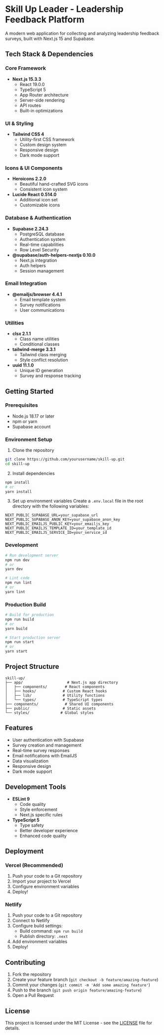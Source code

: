 # Skill Up Leader - Leadership Feedback Platform

A modern web application for collecting and analyzing leadership feedback surveys, built with Next.js 15 and Supabase.

## Tech Stack & Dependencies

### Core Framework
- **Next.js 15.3.3**
  - React 19.0.0
  - TypeScript 5
  - App Router architecture
  - Server-side rendering
  - API routes
  - Built-in optimizations

### UI & Styling
- **Tailwind CSS 4**
  - Utility-first CSS framework
  - Custom design system
  - Responsive design
  - Dark mode support

### Icons & UI Components
- **Heroicons 2.2.0**
  - Beautiful hand-crafted SVG icons
  - Consistent icon system
- **Lucide React 0.514.0**
  - Additional icon set
  - Customizable icons

### Database & Authentication
- **Supabase 2.24.3**
  - PostgreSQL database
  - Authentication system
  - Real-time capabilities
  - Row Level Security
- **@supabase/auth-helpers-nextjs 0.10.0**
  - Next.js integration
  - Auth helpers
  - Session management

### Email Integration
- **@emailjs/browser 4.4.1**
  - Email template system
  - Survey notifications
  - User communications

### Utilities
- **clsx 2.1.1**
  - Class name utilities
  - Conditional classes
- **tailwind-merge 3.3.1**
  - Tailwind class merging
  - Style conflict resolution
- **uuid 11.1.0**
  - Unique ID generation
  - Survey and response tracking

## Getting Started

### Prerequisites
- Node.js 18.17 or later
- npm or yarn
- Supabase account

### Environment Setup
1. Clone the repository
```bash
git clone https://github.com/yourusername/skill-up.git
cd skill-up
```

2. Install dependencies
```bash
npm install
# or
yarn install
```

3. Set up environment variables
Create a `.env.local` file in the root directory with the following variables:
```env
NEXT_PUBLIC_SUPABASE_URL=your_supabase_url
NEXT_PUBLIC_SUPABASE_ANON_KEY=your_supabase_anon_key
NEXT_PUBLIC_EMAILJS_PUBLIC_KEY=your_emailjs_key
NEXT_PUBLIC_EMAILJS_TEMPLATE_ID=your_template_id
NEXT_PUBLIC_EMAILJS_SERVICE_ID=your_service_id
```

### Development
```bash
# Run development server
npm run dev
# or
yarn dev

# Lint code
npm run lint
# or
yarn lint
```

### Production Build
```bash
# Build for production
npm run build
# or
yarn build

# Start production server
npm run start
# or
yarn start
```

## Project Structure
```
skill-up/
├── app/                    # Next.js app directory
│   ├── components/        # React components
│   ├── hooks/            # Custom React hooks
│   ├── lib/              # Utility functions
│   └── types/            # TypeScript types
├── components/            # Shared UI components
├── public/               # Static assets
└── styles/              # Global styles
```

## Features
- User authentication with Supabase
- Survey creation and management
- Real-time survey responses
- Email notifications with EmailJS
- Data visualization
- Responsive design
- Dark mode support

## Development Tools
- **ESLint 9**
  - Code quality
  - Style enforcement
  - Next.js specific rules
- **TypeScript 5**
  - Type safety
  - Better developer experience
  - Enhanced code quality

## Deployment

### Vercel (Recommended)
1. Push your code to a Git repository
2. Import your project to Vercel
3. Configure environment variables
4. Deploy!

### Netlify
1. Push your code to a Git repository
2. Connect to Netlify
3. Configure build settings:
   - Build command: `npm run build`
   - Publish directory: `.next`
4. Add environment variables
5. Deploy!

## Contributing
1. Fork the repository
2. Create your feature branch (`git checkout -b feature/amazing-feature`)
3. Commit your changes (`git commit -m 'Add some amazing feature'`)
4. Push to the branch (`git push origin feature/amazing-feature`)
5. Open a Pull Request

## License
This project is licensed under the MIT License - see the [LICENSE](LICENSE) file for details.
